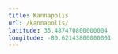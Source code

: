 ```yaml
---
title: Kannapolis
url: /kannapolis/
latitude: 35.487470800000004
longitude: -80.62143800000001
---
```


